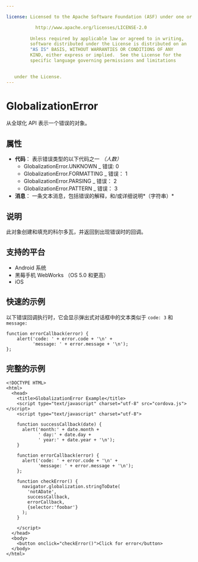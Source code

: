 ```yaml
---

license: Licensed to the Apache Software Foundation (ASF) under one or more contributor license agreements. See the NOTICE file distributed with this work for additional information regarding copyright ownership. The ASF licenses this file to you under the Apache License, Version 2.0 (the "License"); you may not use this file except in compliance with the License. You may obtain a copy of the License at

           http://www.apache.org/licenses/LICENSE-2.0
    
         Unless required by applicable law or agreed to in writing,
         software distributed under the License is distributed on an
         "AS IS" BASIS, WITHOUT WARRANTIES OR CONDITIONS OF ANY
         KIND, either express or implied.  See the License for the
         specific language governing permissions and limitations
    

   under the License.
---
```


# GlobalizationError

从全球化 API 表示一个错误的对象。

## 属性

*   **代码**： 表示错误类型的以下代码之一 *（人数）* 
    *   GlobalizationError.UNKNOWN _ 错误: 0
    *   GlobalizationError.FORMATTING _ 错误： 1
    *   GlobalizationError.PARSING _ 错误： 2
    *   GlobalizationError.PATTERN _ 错误： 3
*   **消息**： 一条文本消息，包括错误的解释，和/或详细说明*（字符串）*

## 说明

此对象创建和填充的科尔多瓦，并返回到出现错误时的回调。

## 支持的平台

*   Android 系统
*   黑莓手机 WebWorks （OS 5.0 和更高）
*   iOS

## 快速的示例

以下错误回调执行时，它会显示弹出式对话框中的文本类似于 `code: 3` 和`message:`

    function errorCallback(error) {
        alert('code: ' + error.code + '\n' +
              'message: ' + error.message + '\n');
    };
    

## 完整的示例

    <!DOCTYPE HTML>
    <html>
      <head>
        <title>GlobalizationError Example</title>
        <script type="text/javascript" charset="utf-8" src="cordova.js"></script>
        <script type="text/javascript" charset="utf-8">
    
        function successCallback(date) {
          alert('month:' + date.month +
                ' day:' + date.day +
                ' year:' + date.year + '\n');
        }
    
        function errorCallback(error) {
          alert('code: ' + error.code + '\n' +
                'message: ' + error.message + '\n');
        };
    
        function checkError() {
          navigator.globalization.stringToDate(
            'notADate',
            successCallback,
            errorCallback,
            {selector:'foobar'}
          );
        }
    
        </script>
      </head>
      <body>
        <button onclick="checkError()">Click for error</button>
      </body>
    </html>